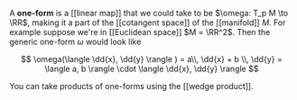 A **one-form** is a [[linear map]] that we could take to be $\omega: T_p M \to \RR$, making it a part of the [[cotangent space]] of the [[manifold]] $M$. For example suppose we're in [[Euclidean space]] $M = \RR^2$. Then the generic one-form $\omega$ would look like

$$
\omega(\langle \dd{x}, \dd{y} \rangle ) = a\\, \dd{x} + b \\, \dd{y} = \langle a, b \rangle \cdot \langle \dd{x}, \dd{y} \rangle
$$

You can take products of one-forms using the [[wedge product]].